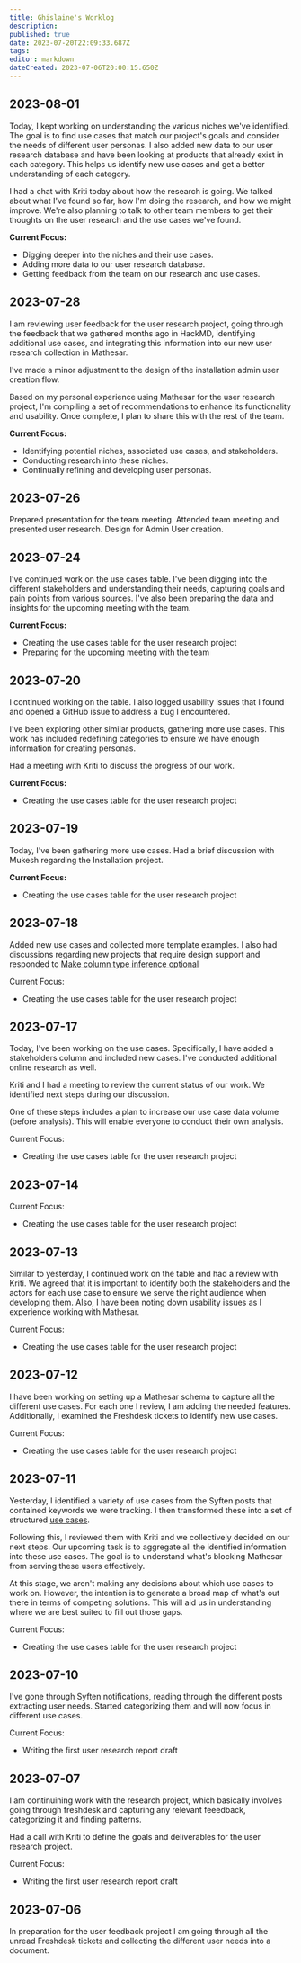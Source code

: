 ```yaml
---
title: Ghislaine's Worklog
description: 
published: true
date: 2023-07-20T22:09:33.687Z
tags: 
editor: markdown
dateCreated: 2023-07-06T20:00:15.650Z
---
```

## 2023-08-01

Today, I kept working on understanding the various niches we've identified. The goal is to find use cases that match our project's goals and consider the needs of different user personas. I also added new data to our user research database and have been looking at products that already exist in each category. This helps us identify new use cases and get a better understanding of each category.

I had a chat with Kriti today about how the research is going. We talked about what I've found so far, how I'm doing the research, and how we might improve. We're also planning to talk to other team members to get their thoughts on the user research and the use cases we've found.

**Current Focus:**

- Digging deeper into the niches and their use cases.
- Adding more data to our user research database.
- Getting feedback from the team on our research and use cases.

## 2023-07-28

I am reviewing user feedback for the user research project, going through the feedback that we gathered months ago in HackMD, identifying additional use cases, and integrating this information into our new user research collection in Mathesar.

I've made a minor adjustment to the design of the installation admin user creation flow.

Based on my personal experience using Mathesar for the user research project, I'm compiling a set of recommendations to enhance its functionality and usability. Once complete, I plan to share this with the rest of the team.

**Current Focus:**

- Identifying potential niches, associated use cases, and stakeholders.
- Conducting research into these niches.
- Continually refining and developing user personas.

## 2023-07-26

Prepared presentation for the team meeting. 
Attended team meeting and presented user research.
Design for Admin User creation.

## 2023-07-24

I've continued work on the use cases table. I've been digging into the different stakeholders and understanding their needs, capturing goals and pain points from various sources. I've also been preparing the data and insights for the upcoming meeting with the team.

**Current Focus:**

- Creating the use cases table for the user research project
- Preparing for the upcoming meeting with the team

## 2023-07-20

I continued working on the table. I also logged usability issues that I found and opened a GitHub issue to address a bug I encountered.

I've been exploring other similar products, gathering more use cases. This work has included redefining categories to ensure we have enough information for creating personas.

Had a meeting with Kriti to discuss the progress of our work.

**Current Focus:**

- Creating the use cases table for the user research project

## 2023-07-19

Today, I've been gathering more use cases. Had a brief discussion with Mukesh regarding the Installation project.

**Current Focus:**

- Creating the use cases table for the user research project

## 2023-07-18

Added new use cases and collected more template examples.
I also had discussions regarding new projects that require design support and responded to [Make column type inference optional
](https://github.com/centerofci/mathesar/pull/3050#issuecomment-1640658689)

Current Focus:

- Creating the use cases table for the user research project

## 2023-07-17

Today, I've been working on the use cases. Specifically, I have added a stakeholders column and included new cases. I've conducted additional online research as well.

Kriti and I had a meeting to review the current status of our work. We identified next steps during our discussion.

One of these steps includes a plan to increase our use case data volume (before analysis). This will enable everyone to conduct their own analysis.

Current Focus:

- Creating the use cases table for the user research project

## 2023-07-14

Current Focus:

- Creating the use cases table for the user research project

## 2023-07-13

Similar to yesterday, I continued work on the table and had a review with Kriti. We agreed that it is important to identify both the stakeholders and the actors for each use case to ensure we serve the right audience when developing them. Also, I have been noting down usability issues as I experience working with Mathesar.

Current Focus:

- Creating the use cases table for the user research project

## 2023-07-12

I have been working on setting up a Mathesar schema to capture all the different use cases. For each one I review, I am adding the needed features. Additionally, I examined the Freshdesk tickets to identify new use cases.

Current Focus:

- Creating the use cases table for the user research project

## 2023-07-11

Yesterday, I identified a variety of use cases from the Syften posts that contained keywords we were tracking. I then transformed these into a set of structured [use cases](https://hackmd.io/wC38kFL-Q6mR2TJR2_ZCEw?view).

Following this, I reviewed them with Kriti and we collectively decided on our next steps. Our upcoming task is to aggregate all the identified information into these use cases. The goal is to understand what's blocking Mathesar from serving these users effectively.

At this stage, we aren't making any decisions about which use cases to work on. However, the intention is to generate a broad map of what's out there in terms of competing solutions. This will aid us in understanding where we are best suited to fill out those gaps.

Current Focus:

- Creating the use cases table for the user research project

## 2023-07-10

I've gone through Syften notifications, reading through the different posts extracting user needs. Started categorizing them and will now focus in different use cases.

Current Focus:

- Writing the first user research report draft

## 2023-07-07

I am continuining work with the research project, which basically involves going through freshdesk and capturing any relevant feeedback, categorizing it and finding patterns.

Had a call with Kriti to define the goals and deliverables for the user research project.

Current Focus:

- Writing the first user research report draft

## 2023-07-06

In preparation for the user feedback project I am going through all the unread Freshdesk tickets and collecting the different user needs into a document.
